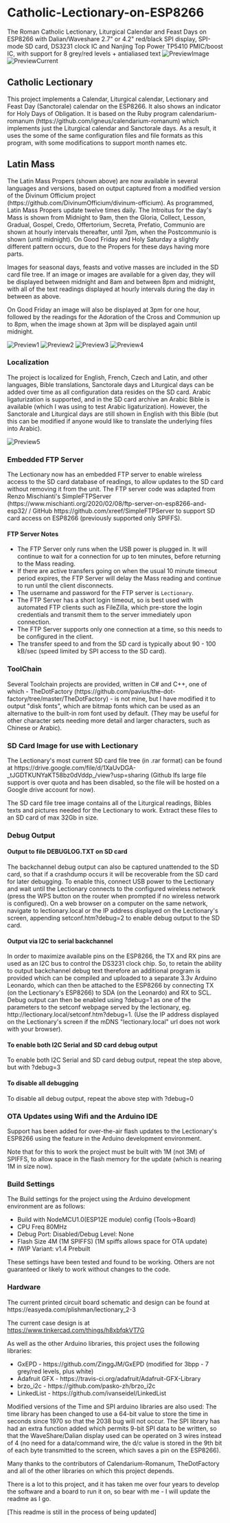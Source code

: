 # Catholic-Lectionary-on-ESP8266
The Roman Catholic Lectionary, Liturgical Calendar and Feast Days on ESP8266 with Dalian/Waveshare 2.7" or 4.2" red/black SPI display, SPI-mode SD card, DS3231 clock IC and Nanjing Top Power TP5410 PMIC/boost IC, with support for 8 grey/red levels + antialiased text
![PreviewImage](./lectionary2.5%20Latin%20Mass%20with%20images.jpg)
![PreviewCurrent](./lectionary2.5&#32;Latin&#32;Mass.jpg)

<h2>Catholic Lectionary</h2>
<p>
This project implements a Calendar, Liturgical calendar, Lectionary and Feast Day (Sanctorale) calendar on the ESP8266. It also shows an indicator for Holy Days of Obligation.
It is based on the Ruby program calendarium-romanum (https://github.com/igneus/calendarium-romanum) which implements just the Liturgical calendar and Sanctorale days. As a result, it uses the some of the same configuration files and file formats as this program, with some modifications to support month names etc.
</p>
<h2>Latin Mass</h2>
<p>
The Latin Mass Propers (shown above) are now available in several languages and versions, based on output captured from a modified version of the Divinum Officium project (https://github.com/DivinumOfficium/divinum-officium). As programmed, Latin Mass Propers update twelve times daily. The Introitus for the day's Mass is shown from Midnight to 9am, then the Gloria, Collect, Lesson, Gradual, Gospel, Credo, Offertorium, Secreta, Prefatio, Communio are shown at hourly intervals thereafter, until 7pm, when the Postcommunio is shown (until midnight). On Good Friday and Holy Saturday a slightly different pattern occurs, due to the Propers for these days having more parts.
</p>
<p>
Images for seasonal days, feasts and votive masses are included in the SD card file tree. If an image or images are available for a given day, they will be displayed between midnight and 8am and between 8pm and midnight, with all of the text readings displayed at hourly intervals during the day in between as above. 
</p>
<p>
On Good Friday an image will also be displayed at 3pm for one hour, followed by the readings for the Adoration of the Cross and Communion up to 8pm, when the image shown at 3pm will be displayed again until midnight.
</p>

![Preview1](./lectionary5.jpg)
![Preview2](./lectionary3.jpg)
![Preview3](./lectionary7.png)
![Preview4](./lectionary-mjf-case-grey.jpg)
<h3>Localization</h3>
<p>
The project is localized for English, French, Czech and Latin, and other languages, Bible translations, Sanctorale days and Liturgical days can be added over time as all configuration data resides on the SD card.
Arabic ligaturization is supported, and in the SD card archive an Arabic Bible is available (which I was using to test Arabic ligaturization). However, the Sanctorale and Liturgical days are still shown in English with this Bible (but this can be modified if anyone would like to translate the underlying files into Arabic).
</p>

![Preview5](./lectionary6.jpg)

<h3>Embedded FTP Server</h3>
<p>
The Lectionary now has an embedded FTP server to enable wireless access to the SD card database of readings, to allow updates to the SD card without removing it from the unit. The FTP server code was adapted from Renzo Mischianti's SimpleFTPServer (https://www.mischianti.org/2020/02/08/ftp-server-on-esp8266-and-esp32/ / GitHub https://github.com/xreef/SimpleFTPServer to support SD card access on ESP8266 (previously supported only SPIFFS).
</p>
<h4>FTP Server Notes</h4>
<ul>
  <li>The FTP Server only runs when the USB power is plugged in. It will continue to wait for a connection for up to ten minutes, before returning to the Mass reading.</li>
  <li>If there are active transfers going on when the usual 10 minute timeout period expires, the FTP Server will delay the Mass reading and continue to run until the client disconnects.</li>  
  <li>The username and password for the FTP server is <code>Lectionary</code>.</li>
  <li>The FTP Server has a short login timeout, so is best used with automated FTP clients such as FileZilla, which pre-store the login credentials and transmit them to the server immediately upon connection.</li>
  <li>The FTP Server supports only one connection at a time, so this needs to be configured in the client.</li>
  <li>The transfer speed to and from the SD card is typically about 90 - 100 kB/sec (speed limited by SPI access to the SD card).</li>
</ul>

<h3>ToolChain</h3>
<p>
Several Toolchain projects are provided, written in C# and C++, one of which - TheDotFactory (https://github.com/pavius/the-dot-factory/tree/master/TheDotFactory) - is not mine, but I have modified it to output "disk fonts", which are bitmap fonts which can be used as an alternative to the built-in rom font used by default. (They may be useful for other character sets needing more detail and larger characters, such as Chinese or Arabic).
<p>

<h3>SD Card Image for use with Lectionary</h3>
<p>
The Lectionary's most current SD card file tree (in .rar format) can be found at https://drive.google.com/file/d/1XaUvDGA-_tJGDTKUNYaKT58bz0dVddp_/view?usp=sharing (Github lfs large file support is over quota and has been disabled, so the file will be hosted on a Google drive account for now).
</p>
<p>
The SD card file tree image contains all of the Liturgical readings, Bibles texts and pictures needed for the Lectionary to work. Extract these files to an SD card of max 32Gb in size.
</p>

<h3>Debug Output</h3>
<h4>Output to file DEBUGLOG.TXT on SD card</h4>
<p>
The backchannel debug output can also be captured unattended to the SD card, so that if a crashdump occurs it will be recoverable from the SD card for later debugging. To enable this, connect USB power to the Lectionary and wait until the Lectionary connects to the configured wireless network (press the WPS button on the router when prompted if no wireless network is configured). On a web browser on a computer on the same network, navigate to lectionary.local or the IP address displayed on the Lectionary's screen, appending setconf.htm?debug=2 to enable debug output to the SD card.
</p>
<h4>Output via I2C to serial backchannel</h4>
<p>
In order to maximize available pins on the ESP8266, the TX and RX pins are used as an I2C bus to control the DS3231 clock chip. So, to retain the ability to output backchannel debug text therefore an additional program is provided which can be compiled and uploaded to a separate 3.3v Arduino Leonardo, which can then be attached to the ESP8266 by connecting TX (on the Lectionary's ESP8266) to SDA (on the Leonardo) and RX to SCL. Debug output can then be enabled using ?debug=1 as one of the parameters to the setconf webpage served by the lectionary, eg. http://lectionary.local/setconf.htm?debug=1. (Use the IP address displayed on the Lectionary's screen if the mDNS "lectionary.local" url does not work with your browser).
</p>
<h4>To enable both I2C Serial and SD card debug output</h4>
<p>To enable both I2C Serial and SD card debug output, repeat the step above, but with ?debug=3</o>
<h4>To disable all debugging</h4>
<p>To disable all debug output, repeat the above step with ?debug=0</p>

<h3>OTA Updates using Wifi and the Arduino IDE</h3>
<p>Support has been added for over-the-air flash updates to the Lectionary's ESP8266 using the feature in the Arduino development environment.</p>
<p>Note that for this to work the project must be built with 1M (not 3M) of SPIFFS, to allow space in the flash memory for the update (which is nearing 1M in size now).</p>
<h3>Build Settings</h3>
<p>The Build settings for the project using the Arduino development environment are as follows:</p>
<ul>
<li>Build with NodeMCU1.0(ESP12E module) config (Tools->Board)</li>
<li>CPU Freq 80MHz</li>
<li>Debug Port: Disabled/Debug Level: None</li>
<li>Flash Size 4M (1M SPIFFS) (1M spiffs allows space for OTA update)</li>
<li>IWIP Variant: v1.4 Prebuilt</li>
</ul>
<p>These settings have been tested and found to be working. Others are not guaranteed or likely to work without changes to the code.</p>

<h3>Hardware</h3>
The current printed circuit board schematic and design can be found at https://easyeda.com/plishman/lectionary_2-3

The current case design is at https://www.tinkercad.com/things/h8xbfqkVT7G

As well as the other Arduino libraries, this project uses the following libraries:
<ul>
  <li>GxEPD - https://github.com/ZinggJM/GxEPD (modified for 3bpp - 7 grey/red levels, plus white)</li>
  <li>Adafruit GFX - https://travis-ci.org/adafruit/Adafruit-GFX-Library</li>
  <li>brzo_i2c - https://github.com/pasko-zh/brzo_i2c</li>
  <li>LinkedList - https://github.com/ivanseidel/LinkedList</li>
</ul>

Modified versions of the Time and SPI arduino libraries are also used: The time library has been changed to use a 64-bit value to store the time in seconds since 1970 so that the 2038 bug will not occur. The SPI library has had an extra function added which permits 9-bit SPI data to be written, so that the WaveShare/Dalian display used can be operated on 3 wires instead of 4 (no need for a data/command wire, the d/c value is stored in the 9th bit of each byte transmitted to the screen, which saves a pin on the ESP8266).

Many thanks to the contributors of Calendarium-Romanum, TheDotFactory and all of the other libraries on which this project depends.
<p>
There is a lot to this project, and it has taken me over four years to develop the software and a board to run it on, so bear with me - I will update the readme as I go.
</p>
[This readme is still in the process of being updated]
